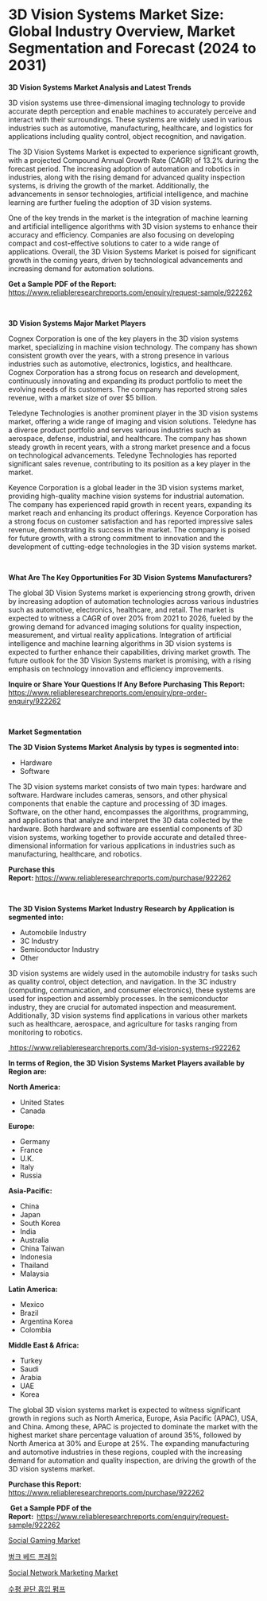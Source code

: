 <p><h1>3D Vision Systems Market Size: Global Industry Overview, Market Segmentation and Forecast (2024 to 2031)</h1></p><p><strong>3D Vision Systems Market Analysis and Latest Trends</strong></p>
<p><p>3D vision systems use three-dimensional imaging technology to provide accurate depth perception and enable machines to accurately perceive and interact with their surroundings. These systems are widely used in various industries such as automotive, manufacturing, healthcare, and logistics for applications including quality control, object recognition, and navigation.</p><p>The 3D Vision Systems Market is expected to experience significant growth, with a projected Compound Annual Growth Rate (CAGR) of 13.2% during the forecast period. The increasing adoption of automation and robotics in industries, along with the rising demand for advanced quality inspection systems, is driving the growth of the market. Additionally, the advancements in sensor technologies, artificial intelligence, and machine learning are further fueling the adoption of 3D vision systems.</p><p>One of the key trends in the market is the integration of machine learning and artificial intelligence algorithms with 3D vision systems to enhance their accuracy and efficiency. Companies are also focusing on developing compact and cost-effective solutions to cater to a wide range of applications. Overall, the 3D Vision Systems Market is poised for significant growth in the coming years, driven by technological advancements and increasing demand for automation solutions.</p></p>
<p><strong>Get a Sample PDF of the Report:&nbsp;</strong> <a href="https://www.reliableresearchreports.com/enquiry/request-sample/922262">https://www.reliableresearchreports.com/enquiry/request-sample/922262</a></p>
<p>&nbsp;</p>
<p><strong>3D Vision Systems Major Market Players</strong></p>
<p><p>Cognex Corporation is one of the key players in the 3D vision systems market, specializing in machine vision technology. The company has shown consistent growth over the years, with a strong presence in various industries such as automotive, electronics, logistics, and healthcare. Cognex Corporation has a strong focus on research and development, continuously innovating and expanding its product portfolio to meet the evolving needs of its customers. The company has reported strong sales revenue, with a market size of over $5 billion.</p><p>Teledyne Technologies is another prominent player in the 3D vision systems market, offering a wide range of imaging and vision solutions. Teledyne has a diverse product portfolio and serves various industries such as aerospace, defense, industrial, and healthcare. The company has shown steady growth in recent years, with a strong market presence and a focus on technological advancements. Teledyne Technologies has reported significant sales revenue, contributing to its position as a key player in the market.</p><p>Keyence Corporation is a global leader in the 3D vision systems market, providing high-quality machine vision systems for industrial automation. The company has experienced rapid growth in recent years, expanding its market reach and enhancing its product offerings. Keyence Corporation has a strong focus on customer satisfaction and has reported impressive sales revenue, demonstrating its success in the market. The company is poised for future growth, with a strong commitment to innovation and the development of cutting-edge technologies in the 3D vision systems market.</p></p>
<p>&nbsp;</p>
<p><strong>What Are The Key Opportunities For 3D Vision Systems Manufacturers?</strong></p>
<p><p>The global 3D Vision Systems market is experiencing strong growth, driven by increasing adoption of automation technologies across various industries such as automotive, electronics, healthcare, and retail. The market is expected to witness a CAGR of over 20% from 2021 to 2026, fueled by the growing demand for advanced imaging solutions for quality inspection, measurement, and virtual reality applications. Integration of artificial intelligence and machine learning algorithms in 3D vision systems is expected to further enhance their capabilities, driving market growth. The future outlook for the 3D Vision Systems market is promising, with a rising emphasis on technology innovation and efficiency improvements.</p></p>
<p><strong>Inquire or Share Your Questions If Any Before Purchasing This Report:</strong> <a href="https://www.reliableresearchreports.com/enquiry/pre-order-enquiry/922262">https://www.reliableresearchreports.com/enquiry/pre-order-enquiry/922262</a></p>
<p>&nbsp;</p>
<p><strong>Market Segmentation</strong></p>
<p><strong>The 3D Vision Systems Market Analysis by types is segmented into:</strong></p>
<p><ul><li>Hardware</li><li>Software</li></ul></p>
<p><p>The 3D vision systems market consists of two main types: hardware and software. Hardware includes cameras, sensors, and other physical components that enable the capture and processing of 3D images. Software, on the other hand, encompasses the algorithms, programming, and applications that analyze and interpret the 3D data collected by the hardware. Both hardware and software are essential components of 3D vision systems, working together to provide accurate and detailed three-dimensional information for various applications in industries such as manufacturing, healthcare, and robotics.</p></p>
<p><strong>Purchase this Report:&nbsp;</strong><a href="https://www.reliableresearchreports.com/purchase/922262">https://www.reliableresearchreports.com/purchase/922262</a></p>
<p>&nbsp;</p>
<p><strong>The 3D Vision Systems Market Industry Research by Application is segmented into:</strong></p>
<p><ul><li>Automobile Industry</li><li>3C Industry</li><li>Semiconductor Industry</li><li>Other</li></ul></p>
<p><p>3D vision systems are widely used in the automobile industry for tasks such as quality control, object detection, and navigation. In the 3C industry (computing, communication, and consumer electronics), these systems are used for inspection and assembly processes. In the semiconductor industry, they are crucial for automated inspection and measurement. Additionally, 3D vision systems find applications in various other markets such as healthcare, aerospace, and agriculture for tasks ranging from monitoring to robotics.</p></p>
<p><a href="https://www.reliableresearchreports.com/3d-vision-systems-r922262">&nbsp;https://www.reliableresearchreports.com/3d-vision-systems-r922262</a></p>
<p><strong>In terms of Region, the 3D Vision Systems Market Players available by Region are:</strong></p>
<p>
    <p> <strong> North America: </strong>
        <ul>
            <li>United States</li>
            <li>Canada</li>
        </ul>
        </p> 
    <p> <strong> Europe: </strong>
        <ul>
            <li>Germany</li>
            <li>France</li>
            <li>U.K.</li>
            <li>Italy</li>
            <li>Russia</li>
        </ul>
        </p> 
    <p> <strong> Asia-Pacific: </strong>
        <ul>
            <li>China</li>
            <li>Japan</li>
            <li>South Korea</li>
            <li>India</li>
            <li>Australia</li>
            <li>China Taiwan</li>
            <li>Indonesia</li>
            <li>Thailand</li>
            <li>Malaysia</li>
        </ul>
        </p> 
    <p> <strong> Latin America: </strong>
        <ul>
            <li>Mexico</li>
            <li>Brazil</li>
            <li>Argentina Korea</li>
            <li>Colombia</li>
        </ul>
        </p> 
    <p> <strong> Middle East & Africa: </strong>
        <ul>
            <li>Turkey</li>
            <li>Saudi</li>
            <li>Arabia</li>
            <li>UAE</li>
            <li>Korea</li>
        </ul>
    </p>
    </p>
<p><p>The global 3D vision systems market is expected to witness significant growth in regions such as North America, Europe, Asia Pacific (APAC), USA, and China. Among these, APAC is projected to dominate the market with the highest market share percentage valuation of around 35%, followed by North America at 30% and Europe at 25%. The expanding manufacturing and automotive industries in these regions, coupled with the increasing demand for automation and quality inspection, are driving the growth of the 3D vision systems market.</p></p>
<p><strong>Purchase this Report: </strong><a href="https://www.reliableresearchreports.com/purchase/922262">https://www.reliableresearchreports.com/purchase/922262</a></p>
<p>&nbsp;<strong>Get a Sample PDF of the Report:&nbsp;&nbsp;</strong><a href="https://www.reliableresearchreports.com/enquiry/request-sample/922262">https://www.reliableresearchreports.com/enquiry/request-sample/922262</a></p>
<p><strong></strong></p>
<p><p><a href="https://www.linkedin.com/pulse/social-gaming-market-analysis-its-cagr-segmentation-global-wxuhf">Social Gaming Market</a></p><p><a href="https://github.com/vskv4779xr1/Market-Research-Report-List-2/blob/main/282805952502.md">벙크 베드 프레임</a></p><p><a href="https://www.linkedin.com/pulse/social-network-marketing-market-size-trends-complete-industry-5olyf">Social Network Marketing Market</a></p><p><a href="https://github.com/CliftonFisher9067/Market-Research-Report-List-1/blob/main/378917552503.md">수평 끝단 흡입 펌프</a></p></p>